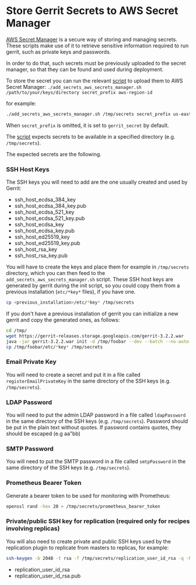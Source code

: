 # Store Gerrit Secrets to AWS Secret Manager

[AWS Secret Manager](https://aws.amazon.com/secrets-manager/) is a secure way of
storing and managing secrets. These scripts make use of it to retrieve sensitive information
required to run gerrit, such as private keys and passwords.

In order to do that, such secrets must be previously uploaded to the secret manager, so that
they can be found and used during deployment.

To store the secret you can run the relevant [script](../gerrit/add_secrets_aws_secrets_manager.sh) to
upload them to AWS Secret Manager:
`./add_secrets_aws_secrets_manager.sh /path/to/your/keys/directory secret_prefix aws-region-id`

for example:

```bash
./add_secrets_aws_secrets_manager.sh /tmp/secrets secret_prefix us-east-1`
```

When `secret_prefix` is omitted, it is set to `gerrit_secret` by default.

The  [script](../gerrit/add_secrets_aws_secrets_manager.sh) expects secrets to be available in a
specified directory (e.g. `/tmp/secrets`).

The expected secrets are the following.

### SSH Host Keys

The SSH keys you will need to add are the one usually created and used by Gerrit:
* ssh_host_ecdsa_384_key
* ssh_host_ecdsa_384_key.pub
* ssh_host_ecdsa_521_key
* ssh_host_ecdsa_521_key.pub
* ssh_host_ecdsa_key
* ssh_host_ecdsa_key.pub
* ssh_host_ed25519_key
* ssh_host_ed25519_key.pub
* ssh_host_rsa_key
* ssh_host_rsa_key.pub

You will have to create the keys and place them for example in `/tmp/secrets` directory,
which you can then feed to the `add_secrets_aws_secrets_manager.sh` script.
These SSH host keys are generated by gerrit during the init script, so you could copy them
from a previous installation (`etc/*key*` files), if you have one.

 ```bash
 cp <previous_installation>/etc/*key* /tmp/secrets
 ```

 If you don't have a previous installation of gerrit you can initialize a new gerrit and copy the
 generated ones, as follows:

 ```bash
cd /tmp/
wget https://gerrit-releases.storage.googleapis.com/gerrit-3.2.2.war
java -jar gerrit-3.2.2.war init -d /tmp/foobar --dev --batch --no-auto-start
cp /tmp/foobar/etc/*key* /tmp/secrets
```

### Email Private Key

You will need to create a secret and put it in a file called `registerEmailPrivateKey`
in the same directory of the SSH keys (e.g. `/tmp/secrets`).

### LDAP Password

You will need to put the admin LDAP password in a file called `ldapPassword`
in the same directory of the SSH keys (e.g. `/tmp/secrets`). Password should be put in the
plain text without quotes. If password contains quotes, they should be escaped (e.g aa\"bb)

### SMTP Password

You will need to put the SMTP password in a file called `smtpPassword`
in the same directory of the SSH keys (e.g. `/tmp/secrets`).

### Prometheus Bearer Token

Generate a bearer token to be used for monitoring with Prometheus:

```bash
openssl rand -hex 20 > /tmp/secrets/prometheus_bearer_token
```

### Private/public SSH key for replication (required only for recipes involving replicas)

You will also need to create private and public SSH keys used by the replication plugin to replicate
from masters to replicas, for example:

```bash
ssh-keygen -b 2048 -t rsa -f /tmp/secrets/replication_user_id_rsa -q -N ""
```

* replication_user_id_rsa
* replication_user_id_rsa.pub
